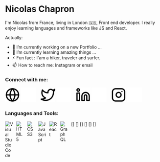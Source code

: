 # Nicolas Chapron
I'm Nicolas from France, living in London 🇬🇧, Front end developer. I really enjoy learning languages and frameworks like JS and React. 

<!---
NChapron/NChapron is a ✨ special ✨ repository because its `README.md` (this file) appears on your GitHub profile.
You can click the Preview link to take a look at your changes.
--->

Actually:

- 🔭 I’m currently working on a new Portfolio ...
- 🌱 I’m currently learning amazing things ...
- ⚡ Fun fact : I'am a hiker, traveler and surfer.
- 📫 How to reach me: Instagram or email

### Connect with me:

[![img_contact](./img/globe-light.svg)](https://nicolas-chapron.com#gh-light-mode-only)
[![img_contact](./img/globe-dark.svg)](https://nicolas-chapron.com#gh-dark-mode-only)
&nbsp;&nbsp;
[![img_contact](./img/twitter-light.svg)](https://nicolas-chapron.com#gh-light-mode-only)
[![img_contact](./img/twitter-dark.svg)](https://nicolas-chapron.com#gh-dark-mode-only)
&nbsp;&nbsp;
[![img_contact](./img/linkedin-light.svg)](https://www.linkedin.com/in/nicolas-chapron/#gh-light-mode-only)
[![img_contact](./img/linkedin-dark.svg)](https://www.linkedin.com/in/nicolas-chapron/#gh-dark-mode-only)
&nbsp;&nbsp;
[![img_contact](./img/instagram-light.svg)](https://www.instagram.com/nicolas.chapron/#gh-light-mode-only)
[![img_contact](./img/instagram-dark.svg)](https://www.instagram.com/nicolas.chapron/#gh-dark-mode-only)

### Languages and Tools:

[<img align="left" alt="Visual Studio Code" width="26px" src="https://cdn.jsdelivr.net/gh/devicons/devicon/icons/vscode/vscode-original.svg" style="padding-right:10px;" />]
[<img align="left" alt="HTML5" width="26px" src="https://cdn.jsdelivr.net/gh/devicons/devicon/icons/html5/html5-original.svg" style="padding-right:10px;" />]
[<img align="left" alt="CSS3" width="26px" src="https://cdn.jsdelivr.net/gh/devicons/devicon/icons/css3/css3-original.svg" style="padding-right:10px;" />]
[<img align="left" alt="JavaScript" width="26px" src="https://cdn.jsdelivr.net/gh/devicons/devicon/icons/javascript/javascript-original.svg" style="padding-right:10px;" />]
[<img align="left" alt="React" width="26px" src="https://cdn.jsdelivr.net/gh/devicons/devicon/icons/react/react-original.svg" style="padding-right:10px;" />]
[<img align="left" alt="GraphQL" width="26px" src="https://cdn.jsdelivr.net/gh/devicons/devicon/icons/graphql/graphql-plain.svg" style="padding-right:10px;" />]
